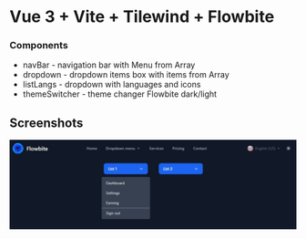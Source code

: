 # Vue 3 + Vite + Tilewind + Flowbite

### Components
- navBar - navigation bar with Menu from Array 
- dropdown - dropdown items box with items from Array
- listLangs - dropdown with languages and icons
- themeSwitcher - theme changer Flowbite dark/light

## Screenshots  
![App Screenshot](public/assets/images/demo_screen.jpg)  
